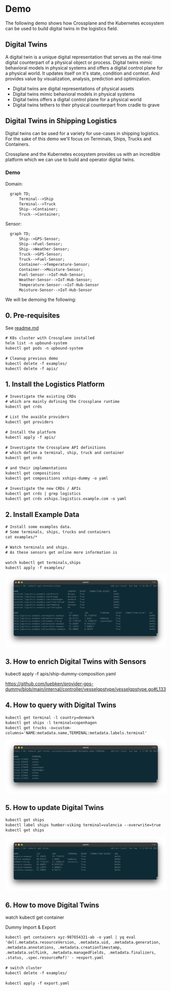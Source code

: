 # Demo

The following demo shows how Crossplane and the Kubernetes ecosystem can be used to build digital twins in the logistics field.

## Digital Twins

A digital twin is a unique digital representation that serves as the real-time digital counterpart of a physical object or process. Digital twins mimic behavioral models in physical systems and offers a digital control plane for a physical world. It updates itself on it's state, condition and context. And provides value by visualization, analysis, prediction and optimization.

* Digital twins are digital representations of physical assets
* Digital twins mimic behavioral models in physical systems
* Digital twins offers a digital control plane for a physical world
* Digital twins tethers to their physical counterpart from cradle to grave


## Digital Twins in Shipping Logistics

Digital twins can be used for a variety for use-cases in shipping logistics. For the sake of this demo we'll focus on Terminals, Ships, Trucks and Containers. 

Crossplane and the Kubernetes ecosystem provides us with an incredible platform which we can use to build and operator digital twins.  

### Demo
Domain:
```mermaid
  graph TD;
      Terminal-->Ship
      Terminal-->Truck
      Ship-->Container;
      Truck-->Container;
```

Sensor:
```mermaid
  graph TD;
      Ship-->GPS-Sensor;
      Ship-->Fuel-Sensor;
      Ship-->Weather-Sensor;
      Truck-->GPS-Sensor;
      Truck-->Fuel-Sensor;
      Container-->Temperature-Sensor;
      Container-->Moisture-Sensor;
      Fuel-Sensor-->IoT-Hub-Sensor;
      Weather-Sensor-->IoT-Hub-Sensor;
      Temperature-Sensor-->IoT-Hub-Sensor
      Moisture-Sensor-->IoT-Hub-Sensor
```

We will be demoing the following:

## 0. Pre-requisites
See [readme.md](readme.md)

```
# K8s cluster with Crossplane installed
helm list -n upbound-system
kubectl get pods -n upbound-system

# Cleanup previous demo
kubectl delete -f examples/
kubectl delete -f apis/
```

## 1. Install the Logistics Platform
```
# Investigate the existing CRDs 
# which are mainly defining the Crossplane runtime
kubectl get crds

# List the avaible providers
kubectl get providers

# Install the platform
kubectl apply -f apis/

# Investigate the Crossplane API definitions
# which define a terminal, ship, truck and container 
kubectl get xrds

# and their implementations
kubectl get compositions
kubectl get compositions xships-dummy -o yaml

# Investigate the new CRDs / APIs
kubectl get crds | grep logistics
kubectl get crds xships.logistics.example.com -o yaml
```

## 2. Install Example Data

```
# Install some examples data. 
# Some terminals, ships, trucks and containers
cat examples/*

# Watch terminals and ships.
# As these sensors get online more information is 

watch kubectl get terminals,ships
kubectl apply -f examples/
```

![image](get-terminals-ships.png)

## 3. How to enrich Digital Twins with Sensors

kubectl apply -f apis/ship-dummy-composition.yaml

https://github.com/luebken/provider-gps-dummy/blob/main/internal/controller/vesselgpstype/vesselgpstype.go#L133


## 4. How to query with Digital Twins
```
kubectl get terminal -l country=denmark
kubectl get ships -l terminal=copenhagen
kubectl get trucks -o=custom-columns='NAME:metadata.name,TERMINAL:metadata.labels.terminal'
```

![image](get-trucks.png)

## 5. How to update Digital Twins

```
kubectl get ships
kubectl label ships humber-viking terminal=valencia --overwrite=true
kubectl get ships
```

![image](get-ships.png)

<!-- Outlook: Deploy a policy that updates the terminal.-->

## 6. How to move Digital Twins

watch kubectl get container

Dummy Import & Export
```
kubectl get containers xyz-987654321-ab -o yaml | yq eval 'del(.metadata.resourceVersion, .metadata.uid, .metadata.generation, .metadata.annotations, .metadata.creationTimestamp, .metadata.selfLink, .metadata.managedFields, .metadata.finalizers, .status, .spec.resourceRef)' - >export.yaml

# switch cluster
kubectl delete -f examples/

kubectl apply -f export.yaml
```

